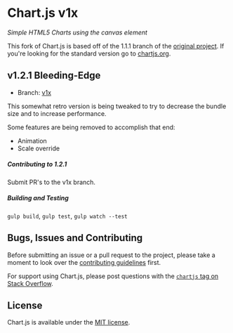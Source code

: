 # Chart.js v1x

*Simple HTML5 Charts using the canvas element* 

This fork of Chart.js is based off of the 1.1.1 branch of the [original project](https://github.com/chartjs/Chart.js/tree/v1.1.1). If you're looking for the standard version go to [chartjs.org](http://www.chartjs.org).

## v1.2.1 Bleeding-Edge

- Branch: [v1x](https://github.com/avlcodemonkey/Chart.js/tree/v1x)

This somewhat retro version is being tweaked to try to decrease the bundle size and to increase performance. 

Some features are being removed to accomplish that end:
- Animation
- Scale override

##### Contributing to 1.2.1
Submit PR's to the v1x branch.

##### Building and Testing
`gulp build`, `gulp test`, `gulp watch --test`

## Bugs, Issues and Contributing

Before submitting an issue or a pull request to the project, please take a moment to look over the [contributing guidelines](https://github.com/avlcodemonkey/Chart.js/blob/v1x/CONTRIBUTING.md) first.

For support using Chart.js, please post questions with the [`chartjs` tag on Stack Overflow](http://stackoverflow.com/questions/tagged/chartjs).

## License

Chart.js is available under the [MIT license](https://github.com/avlcodemonkey/Chart.js/blob/v1x/LICENSE.md).
